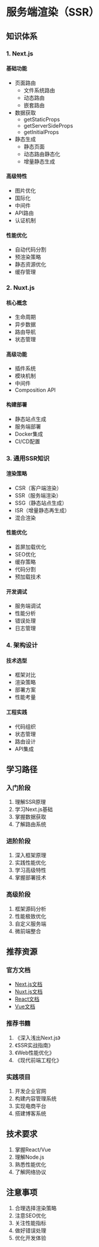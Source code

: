 # 服务端渲染（SSR）

## 知识体系

### 1. Next.js
#### 基础功能
- 页面路由
  - 文件系统路由
  - 动态路由
  - 嵌套路由
- 数据获取
  - getStaticProps
  - getServerSideProps
  - getInitialProps
- 静态生成
  - 静态页面
  - 动态路由静态化
  - 增量静态生成

#### 高级特性
- 图片优化
- 国际化
- 中间件
- API路由
- 认证机制

#### 性能优化
- 自动代码分割
- 预渲染策略
- 静态资源优化
- 缓存管理

### 2. Nuxt.js
#### 核心概念
- 生命周期
- 异步数据
- 路由导航
- 状态管理

#### 高级功能
- 插件系统
- 模块机制
- 中间件
- Composition API

#### 构建部署
- 静态站点生成
- 服务端部署
- Docker集成
- CI/CD配置

### 3. 通用SSR知识
#### 渲染策略
- CSR（客户端渲染）
- SSR（服务端渲染）
- SSG（静态站点生成）
- ISR（增量静态再生成）
- 混合渲染

#### 性能优化
- 首屏加载优化
- SEO优化
- 缓存策略
- 代码分割
- 预加载技术

#### 开发调试
- 服务端调试
- 性能分析
- 错误处理
- 日志管理

### 4. 架构设计
#### 技术选型
- 框架对比
- 渲染策略
- 部署方案
- 性能考量

#### 工程实践
- 代码组织
- 状态管理
- 路由设计
- API集成

## 学习路径

### 入门阶段
1. 理解SSR原理
2. 学习Next.js基础
3. 掌握数据获取
4. 了解路由系统

### 进阶阶段
1. 深入框架原理
2. 实践性能优化
3. 学习高级特性
4. 掌握部署技术

### 高级阶段
1. 框架源码分析
2. 性能极致优化
3. 自定义服务端
4. 微前端整合

## 推荐资源

### 官方文档
- [Next.js文档](https://nextjs.org/docs)
- [Nuxt.js文档](https://nuxtjs.org/)
- [React文档](https://reactjs.org/)
- [Vue文档](https://vuejs.org/)

### 推荐书籍
1. 《深入浅出Next.js》
2. 《SSR实战指南》
3. 《Web性能优化》
4. 《现代前端工程化》

### 实践项目
1. 开发企业官网
2. 构建内容管理系统
3. 实现电商平台
4. 搭建博客系统

## 技术要求
1. 掌握React/Vue
2. 理解Node.js
3. 熟悉性能优化
4. 了解网络协议

## 注意事项
1. 合理选择渲染策略
2. 注意SEO优化
3. 关注性能指标
4. 做好错误处理
5. 优化开发体验 